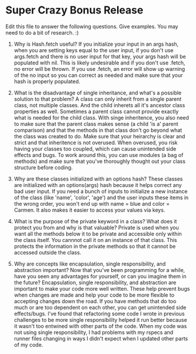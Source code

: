 # Super Crazy Bonus Release

Edit this file to answer the following questions. Give examples. You may need to do a bit of research. :)

1. Why is Hash.fetch useful?
   If you initialize your input in an args hash, when you are setting keys equal to the user input, if you don't use args.fetch and there is no user input for that key, your args hash will be populated with nil.  This is likely undesirable and if you don't use .fetch, no error will be thrown.  If you use .fetch, an error will show up warning of the no input so you can correct as needed and make sure that your hash is properly populated.

2. What is the disadvantage of single inheritance, and what's a possible solution to that problem?
   A class can only inherit from a single parent class, not multiple classes.  And the child inherets all it's ancestor class properties as well.  Sometimes a parent class cannot provide exactly what is needed for the child class. With singe inheritence, you also need to make sure that the parent class makes sense (a child 'is a' parent comparison) and that the methods in that class don't go beyond what the class was created to do.  Make sure that your heirarchy is clear and strict and that inheritence is not overused. When overused, you risk having your classes too coupled, which can cause unintended side effects and bugs. To work around this, you can use modules (a bag of methods) and make sure that you've thoroughly thought out your class structure before coding. 

3. Why are these classes initialized with an options hash?
   These classes are initialized with an options(args) hash because it helps correct any bad user input.  If you need a bunch of inputs to initialize a new instance of the class (like 'name', 'color', 'age') and the user inputs these items in the wrong order, you won't end up with name = blue and color = Carmen.  It also makes it easier to access your values via keys.

4. What is the purpose of the private keyword in a class? What does it protect you from and why is that valuable?
   Private is used when you want all the methods below it to be private and accessible only within the class itself. You cannnot call it on an instance of that class. This protects the information in the private methods so that it cannot be accessed outside the class.

5. Why are concepts like encapsulation, single responsibility, and abstraction important? Now that you've been programming for a while, have you seen any advantages for yourself, or can you imagine them in the future?
   Encapsulation, single responsibility, and abstraction are important to make your code more well written.  These help prevent bugs when changes are made and help your code to be more flexible to accepting changes down the road.  If you have methods that do too much or are too dependent on each other, you can get unintended side effects/bugs.  I've found that refactoring some code I wrote in previous challenges to be more single responsibility helped it run better because it wasn't too entwined with other parts of the code.  When my code was not using single responsibility, I had problems with my rspecs and runner files changing in ways I didn't expect when I updated other parts of my code.



